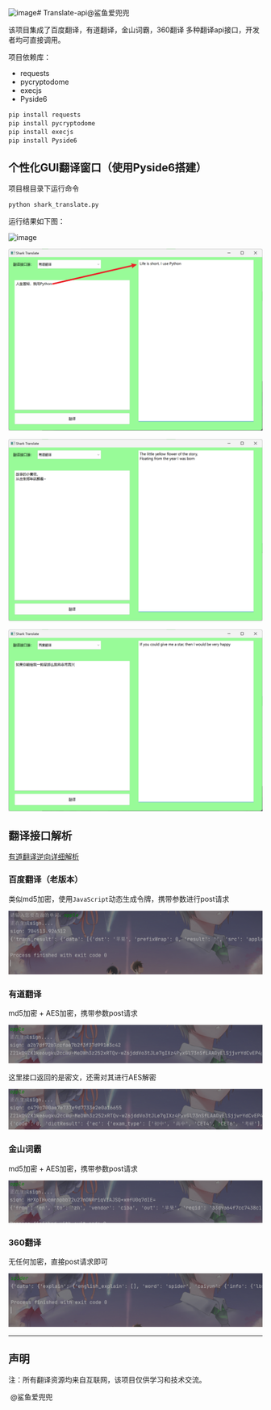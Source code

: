 ![image](https://github.com/shayuaidoudou/Translate-api/assets/140249561/2d9eb3aa-6286-4bb7-82b6-5d8245c8cc11)# Translate-api@鲨鱼爱兜兜

该项目集成了百度翻译，有道翻译，金山词霸，360翻译 多种翻译api接口，开发者均可直接调用。

项目依赖库：

- requests
- pycryptodome
- execjs
- Pyside6

```python
pip install requests
pip install pycryptodome
pip install execjs
pip install Pyside6
```



## 个性化GUI翻译窗口（使用Pyside6搭建）

项目根目录下运行命令

```python
python shark_translate.py
```

运行结果如下图：

![image](https://github.com/shayuaidoudou/Translate-api/assets/140249561/7b9c5afa-3818-4a81-8bff-39080a1e219f)

![image-20240625112137157](res\image-20240625112137157.png)

![image-20240625112214450](res\image-20240625112214450.png)

![image-20240625112302031](res\image-20240625112302031.png)

## 翻译接口解析

[有道翻译逆向详细解析](https://blog.csdn.net/m0_73641772/article/details/139907510)

### 百度翻译（老版本）

类似md5加密，使用`JavaScript`动态生成令牌，携带参数进行post请求

![image-20240625104741625](res\image-20240625104741625.png)

### 有道翻译

md5加密 + AES加密，携带参数post请求

![image-20240625104926377](res\image-20240625104926377.png)

这里接口返回的是密文，还需对其进行AES解密

![image-20240625105011708](res\image-20240625105011708.png)

### 金山词霸

md5加密 + AES加密，携带参数post请求

![image-20240625105356749](res\image-20240625105356749.png)

### 360翻译

无任何加密，直接post请求即可

![image-20240625105132059](res\image-20240625105132059.png)

____

## 声明

注：所有翻译资源均来自互联网，该项目仅供学习和技术交流。

​										@鲨鱼爱兜兜

